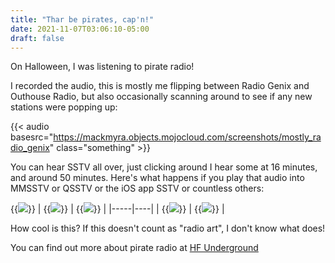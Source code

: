 ```yaml
---
title: "Thar be pirates, cap'n!"
date: 2021-11-07T03:06:10-05:00
draft: false
---
```


On Halloween, I was listening to pirate radio!

I recorded the audio, this is mostly me flipping between Radio Genix and Outhouse Radio, but also occasionally scanning around to see if any new stations were popping up:

{{< audio basesrc="https://mackmyra.objects.mojocloud.com/screenshots/mostly_radio_genix" class="something" >}}

You can hear SSTV all over, just clicking around I hear some at 16 minutes, and around 50 minutes. Here's what happens if you play that audio into MMSSTV or QSSTV or the iOS app SSTV or countless others: 

{{<image src="https://mackmyra.static.mojocloud.com/screenshots/bbe11c16-7203-4c93-8fec-851ab08e9695.png" >}}
| {{<image src="https://mackmyra.static.mojocloud.com/screenshots/S1_20211107_175041.png" >}} | {{<image src="https://mackmyra.static.mojocloud.com/screenshots/S1_20211107_175501.png" >}} |
|-----|----|
| {{<image src="https://mackmyra.static.mojocloud.com/screenshots/S2_20211107_173937.png" >}} | {{<image src="https://mackmyra.static.mojocloud.com/screenshots/SDX_20211107_180202.png" >}}
|


How cool is this? If this doesn't count as "radio art", I don't know what does!

You can find out more about pirate radio at [HF Underground](https://www.hfunderground.com/)
